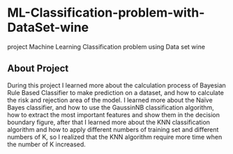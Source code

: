 # ML-Classification-problem-with-DataSet-wine
project Machine Learning Classification problem using Data set wine
## About Project
During this project I learned more about the calculation process 
of Bayesian Rule Based Classifier to make prediction on a dataset, and 
how to calculate the risk and rejection area of the model.
I learned more about the Naïve Bayes classifier, and how to use the 
GaussinNB classification algorithm, how to extract the most important 
features and show them in the decision boundary figure, after that I 
learned more about the KNN classification algorithm and how to apply 
different numbers of training set and different numbers of K, so I 
realized that the KNN algorithm require more time when the number of 
K increased.
